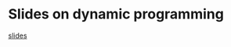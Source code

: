 # Slides on dynamic programming

[slides](https://docs.google.com/presentation/d/1_sDfLUYDa-o2VOcL_x-XmjjOXQ_8WLfRpNG_G2L8PZ8/edit?usp=sharing "slides")
